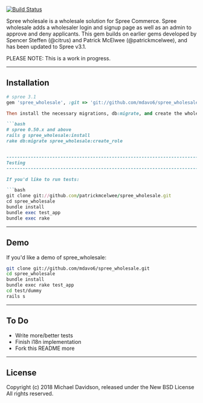 [![Build Status](https://travis-ci.org/mdavo6/spree_wholesale.svg?branch=3-1-stable)](https://travis-ci.org/mdavo6/spree_wholesale)

Spree wholesale is a wholesale solution for Spree Commerce. Spree wholesale adds a wholesaler login and signup page as well as an admin to approve and deny applicants. This gem builds on earlier gems developed by Spencer Steffen (@citrus) and Patrick McElwee (@patrickmcelwee), and has been updated to Spree v3.1.

PLEASE NOTE: This is a work in progress.

------------------------------------------------------------------------------
Installation
------------------------------------------------------------------------------


```ruby
# spree 3.1
gem 'spree_wholesale', :git => 'git://github.com/mdavo6/spree_wholesale', :branch => '3-1-stable'

Then install the necessary migrations, db:migrate, and create the wholesale role:

```bash
# spree 0.50.x and above
rails g spree_wholesale:install
rake db:migrate spree_wholesale:create_role


------------------------------------------------------------------------------
Testing
------------------------------------------------------------------------------

If you'd like to run tests:

```bash
git clone git://github.com/patrickmcelwee/spree_wholesale.git
cd spree_wholesale
bundle install
bundle exec test_app
bundle exec rake
```


------------------------------------------------------------------------------
Demo
------------------------------------------------------------------------------

If you'd like a demo of spree_wholesale:

```bash
git clone git://github.com/mdavo6/spree_wholesale.git
cd spree_wholesale
bundle install
bundle exec rake test_app
cd test/dummy
rails s
```


------------------------------------------------------------------------------
To Do
------------------------------------------------------------------------------

* Write more/better tests
* Finish i18n implementation
* Fork this README more

------------------------------------------------------------------------------
License
------------------------------------------------------------------------------

Copyright (c) 2018 Michael Davidson, released under the New BSD License All rights reserved.
